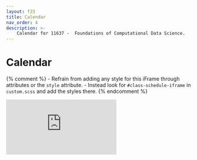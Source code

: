 ```yaml
---
layout: f23
title: Calendar
nav_order: 4
description: >-
    Calendar for 11637 -  Foundations of Computational Data Science.
---
```


# Calendar

{% comment %}
    - Refrain from adding any style for this iFrame through attributes or the `style` attribute.
    - Instead look for `#class-schedule-iframe` in `custom.scss` and add the styles there.
{% endcomment %}

<iframe
    id="class-schedule-iframe"
    src="https://calendar.google.com/calendar/embed?src=c_fe9d8db35699bc28f9bebd4290c1ce9c24ffc989d20d5a3fdca0ac1736dfc7dc%40group.calendar.google.com&ctz=America%2FNew_York"
    frameborder="0"
    style="border-width:0"
    scrolling="no">
</iframe>
